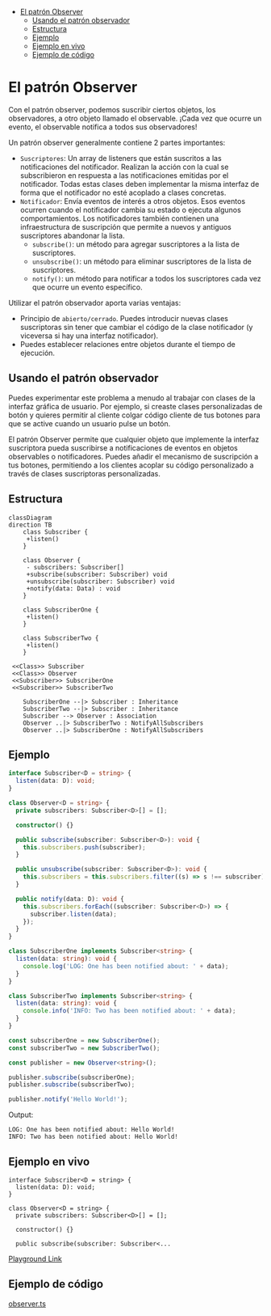 - [El patrón Observer](#el-patr%C3%B3n-observer)
  - [Usando el patrón observador](#usando-el-patr%C3%B3n-observador)
  - [Estructura](#estructura)
  - [Ejemplo](#ejemplo)
  - [Ejemplo en vivo](#ejemplo-en-vivo)
  - [Ejemplo de código](#ejemplo-de-c%C3%B3digo)

# El patrón Observer

Con el patrón observer, podemos suscribir ciertos objetos, los observadores, a otro objeto llamado el observable. ¡Cada vez que ocurre un evento, el observable notifica a todos sus observadores!

Un patrón observer generalmente contiene 2 partes importantes:

- `Suscriptores`: Un array de listeners que están suscritos a las notificaciones del notificador.
Realizan la acción con la cual se subscribieron en respuesta a las notificaciones emitidas por el notificador. Todas estas clases deben implementar la misma interfaz de forma que el notificador no esté acoplado a clases concretas.
- `Notificador`: Envía eventos de interés a otros objetos. Esos eventos ocurren cuando el notificador cambia su estado o ejecuta algunos comportamientos. Los notificadores también contienen una infraestructura de suscripción que permite a nuevos y antiguos suscriptores abandonar la lista.
  - `subscribe()`: un método para agregar suscriptores a la lista de suscriptores.
  - `unsubscribe()`: un método para eliminar suscriptores de la lista de suscriptores.
  - `notify()`: un método para notificar a todos los suscriptores cada vez que ocurre un evento específico.

Utilizar el patrón observador aporta varias ventajas:

- Principio de `abierto/cerrado`. Puedes introducir nuevas clases suscriptoras sin tener que cambiar el código de la clase notificador (y viceversa si hay una interfaz notificador).
- Puedes establecer relaciones entre objetos durante el tiempo de ejecución.

## Usando el patrón observador

Puedes experimentar este problema a menudo al trabajar con clases de la interfaz gráfica de usuario. Por ejemplo, si creaste clases personalizadas de botón y quieres permitir al cliente colgar código cliente de tus botones para que se active cuando un usuario pulse un botón.

El patrón Observer permite que cualquier objeto que implemente la interfaz suscriptora pueda suscribirse a notificaciones de eventos en objetos observables o notificadores. Puedes añadir el mecanismo de suscripción a tus botones, permitiendo a los clientes acoplar su código personalizado a través de clases suscriptoras personalizadas.

## Estructura

```mermaid
classDiagram
direction TB
    class Subscriber {
     +listen()
    }

    class Observer {
     - subscribers: Subscriber[]
     +subscribe(subscriber: Subscriber) void
     +unsubscribe(subscriber: Subscriber) void
     +notify(data: Data) : void
    }

    class SubscriberOne {
     +listen()
    }

    class SubscriberTwo {
     +listen()
    }

 <<Class>> Subscriber
 <<Class>> Observer
 <<Subscriber>> SubscriberOne
 <<Subscriber>> SubscriberTwo

    SubscriberOne --|> Subscriber : Inheritance
    SubscriberTwo --|> Subscriber : Inheritance
    Subscriber --> Observer : Association
    Observer ..|> SubscriberTwo : NotifyAllSubscribers
    Observer ..|> SubscriberOne : NotifyAllSubscribers
```

## Ejemplo

```typescript
interface Subscriber<D = string> {
  listen(data: D): void;
}

class Observer<D = string> {
  private subscribers: Subscriber<D>[] = [];

  constructor() {}

  public subscribe(subscriber: Subscriber<D>): void {
    this.subscribers.push(subscriber);
  }

  public unsubscribe(subscriber: Subscriber<D>): void {
    this.subscribers = this.subscribers.filter((s) => s !== subscriber);
  }

  public notify(data: D): void {
    this.subscribers.forEach((subscriber: Subscriber<D>) => {
      subscriber.listen(data);
    });
  }
}

class SubscriberOne implements Subscriber<string> {
  listen(data: string): void {
    console.log('LOG: One has been notified about: ' + data);
  }
}

class SubscriberTwo implements Subscriber<string> {
  listen(data: string): void {
    console.info('INFO: Two has been notified about: ' + data);
  }
}

const subscriberOne = new SubscriberOne();
const subscriberTwo = new SubscriberTwo();

const publisher = new Observer<string>();

publisher.subscribe(subscriberOne);
publisher.subscribe(subscriberTwo);

publisher.notify('Hello World!');
```

Output:

```text
LOG: One has been notified about: Hello World!
INFO: Two has been notified about: Hello World!
```

## Ejemplo en vivo

```tsx
interface Subscriber<D = string> {
  listen(data: D): void;
}

class Observer<D = string> {
  private subscribers: Subscriber<D>[] = [];

  constructor() {}

  public subscribe(subscriber: Subscriber<...
```

[Playground Link](https://www.typescriptlang.org/play/?#code/JYOwLgpgTgZghgYwgAgMoFcBGBnBVibQA8AIsgLzLZj4gDmAfMgN4BQyyANsNRCABQATOGDgAuZCQCUEgG4B7YIIDcrAL6tWCTnGzZkAeRzRZxMpWq1GLdsgAO+WSJTYsufISjYJGHHgJmDADaALoUyKGqtgjyIJboCGDyUPxSLBq2dljcCFRu-oT8rn4e0D75pVCkDDLICko2HBxgABY8AHTF7gFe7VnYLUUVPVKqHBkcWZg5yOhxw4VdBWVoC4G19YKNTa0dS5X6lLvYnWu9MMCckClFaeRM+gCE5BZno7YT9tnAuSDyYMAYABPIQicSSDaKLZsJrIY6nEo9E4wZIAUUQgyGiM85Wx6woTBhsLyeKg7W4vAEwlE71halpyA0GW0un0vm6ngMIBQwAAtnZOBBeXwwGyzkRLKBrESKZAqWCJJL6JCGkSODE4vJBeT5HR+AByAAyBgA4hIuSgWrpkIQ+Mg-gCLhAtnBMPJ0GAJPrkABqZDUuAMpmaFl6VakgAqAHd5Mg+QKhSKxaSJTQpYTbLK+KDRIq08q5FDturYtgtRB2qAUQaAJIAOQAYgYJNHY1b9LaQPb-oDgM7kK73Z7kN6-QGg+oQ6WwCSOdALeFuVHw3OoBbUqoNdRZ8soK3FxBl+zd62N1O4jOphSWtAD8ujNgTMQlYwz6wrzwb2T9gEsauLe8H4DNACJzn+J4xu877fMBZIOoCIL6gAEhAnCcLGADqyScIIjz6qMQA)

## Ejemplo de código

[observer.ts](./observer.ts)
